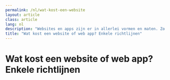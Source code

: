 ```yaml
---
permalink: /nl/wat-kost-een-website
layout: article
class: article
lang: nl
description: "Websites en apps zijn er in allerlei vormen en maten. Zo lang voor een website geen of weinig maatwerk nodig is, is een grote investering niet nodig."
title: "Wat kost een website of web app? Enkele richtlijnen"
---
```


# Wat kost een website of web app? Enkele richtlijnen
